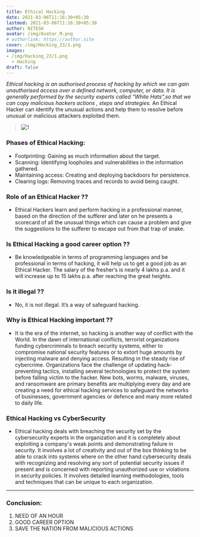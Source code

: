```yaml
---
title: Ethical Hacking
date: 2021-03-06T11:16:30+05:30
lastmod: 2021-03-06T11:16:30+05:30
author: NITESH
avatar: /img/Avatar_M.png
# authorlink: https://author.site
cover: /img/Hacking_23/1.png
images: 
- /img/Hacking_23/1.png
  - Hacking
draft: false
---
```


*Ethical hacking is an authorised process of hacking by which we can gain unauthorised access over a defined network, computer, or data.
It is generally performed by the security experts called “White Hats”,so that we can copy malicious hackers actions , steps and strategies.* An Ethical Hacker can identify the unusual actions and help them to resolve before unusual or malicious attackers exploited them.

<!--more-->


> ![1](/img/Hacking_23/1.png)

### Phases of Ethical Hacking:
-	Footprinting: Gaining as much information about the target.
-	Scanning: Identifying loopholes and vulnerabilities  in the information gathered.
-	Maintaining access: Creating and deploying backdoors for persistence.
-	Clearing logs: Removing traces and records to avoid being caught.


       
### Role of an Ethical Hacker ??
- Ethical Hackers learn and perform hacking in a professional manner, based on the direction of the sufferer and later on he presents a scorecard of all the unusual things which can cause a problem and give the suggestions to the sufferer to escape out from that trap of snake.

### Is Ethical Hacking a good career option ??
- Be knowledgeable in terms of programming languages and be professional in terms of hacking, it will help us to get a good job as an Ethical Hacker. The salary of the fresher’s is nearly 4 lakhs p.a. and it will increase up to 15 lakhs p.a. after reaching the great heights.

### Is it illegal ??
- No, it is not illegal. It’s a way of safeguard hacking.

### Why is Ethical Hacking important ??
- It is the era of the internet, so hacking is another way of conflict with the World. In the dawn of international conflicts, terrorist organizations funding cybercriminals to breach security systems, either to compromise national security features or to extort huge amounts by injecting malware and denying access. Resulting in the steady rise of cybercrime. Organizations face the challenge of updating hack-preventing tactics, installing several technologies to protect the system before falling victim to the hacker. New bots, worms, malware, viruses, and ransomware are primary benefits are multiplying every day and are creating a need for ethical hacking services to safeguard the networks of businesses, government agencies or defence and many more related to daily life.

### Ethical Hacking vs CyberSecurity

- Ethical hacking deals with breaching the security set by the cybersecurity experts in the organization and it is completely about exploiting a company's weak points and demonstrating failure in security. It involves a lot of creativity and out of the box thinking to be able to crack into systems where on the other hand cybersecurity deals with recognizing and resolving any sort of  potential security issues if present and is concerned with reporting unauthorized use or violations in security policies. It involves detailed learning methodologies, tools and techniques that can be unique to each organization.


---
### Conclusion:
1. NEED OF AN HOUR
2. GOOD CAREER OPTION
3. SAVE THE NATION FROM MALICIOUS ACTIONS



